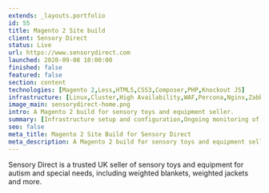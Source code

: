 ```yaml
---
extends: _layouts.portfolio
id: 55
title: Magento 2 Site build
client: Sensory Direct
status: Live
url: https://www.sensorydirect.com
launched: 2020-09-08 10:00:00
finished: false
featured: false
section: content
technologies: [Magento 2,Less,HTML5,CSS3,Composer,PHP,Knockout JS]
infrastructure: [Linux,Cluster,High Availability,WAF,Percona,Nginx,Zabbix,Redis,Elasticsearch]
image_main: sensorydirect-home.png
intro: A Magento 2 build for sensory toys and equipment seller.
summary: [Infrastructure setup and configuration,Ongoing monitoring of the solution,Support and update planning,Module suggestion to improve sales and user experience,Security service setup and configuration,Server migration planning and execution]
seo: false
meta_title: Magento 2 Site Build for Sensory Direct
meta_description: A Magento 2 build for sensory toys and equipment seller.
---
```


Sensory Direct is a trusted UK seller of sensory toys and equipment for autism and special needs, including weighted blankets, weighted jackets and more.